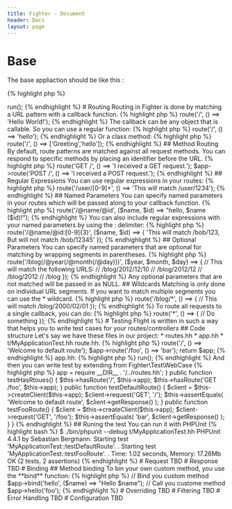 ```yaml
---
title: Fighter - Document
header: Docs
layout: page
---
```



# Base
The base appliaction should be like this :

{% highlight php %}
<?hh
require __DIR__ . '/vendor/autoload.php';

$app = new Fighter\Application();

$app->run();

{% endhighlight %}


# Routing
Routing in Fighter is done by matching a URL pattern with a callback function.

{% highlight php %}
<?hh
$app->route('/', () ==> 'Hello World!');
{% endhighlight %}

The callback can be any object that is callable. So you can use a regular function:
{% highlight php %}
<?hh
function hello() {
    return 'Hello World!';
}
$app->route('/', () ==> 'hello');
{% endhighlight %}

Or a class method:
{% highlight php %}
<?hh
class Greeting {
    public static function hello() {
        return 'hello world!';
    }
}
$app->route('/', () ==> ['Greeting','hello']);
{% endhighlight %}


## Method Routing

By default, route patterns are matched against all request methods. You can respond to specific methods by placing an identifier before the URL.

{% highlight php %}
<?hh
$app->route('GET /', () ==> 'I received a GET request.');
$app->route('POST /', () ==> 'I received a POST request.');
{% endhighlight %}


## Regular Expressions
You can use regular expressions in your routes:

{% highlight php %}
<?hh
$app->route('/user/[0-9]+', () ==> 'This will match /user/1234');
{% endhighlight %}


## Named Parameters
You can specify named parameters in your routes which will be passed along to your callback function.

{% highlight php %}
<?hh
$app->route('/@name/@id', ($name, $id) ==> "hello, $name ($id)!");
{% endhighlight %}


You can also include regular expressions with your named parameters by using the : delimiter:

{% highlight php %}
<?hh
$app->route('/@name/@id:[0-9]{3}', ($name, $id) ==> {
    'This will match /bob/123, But will not match /bob/12345'
});

{% endhighlight %}


## Optional Parameters
You can specify named parameters that are optional for matching by wrapping segments in parentheses.

{% highlight php %}
<?hh
$app->route('/blog(/@year(/@month(/@day)))', ($year, $month, $day) ==> {
    // This will match the following URLS:
    // /blog/2012/12/10
    // /blog/2012/12
    // /blog/2012
    // /blog
});
{% endhighlight %}

Any optional parameters that are not matched will be passed in as NULL.


## Wildcards
Matching is only done on individual URL segments. If you want to match multiple segments you can use the * wildcard.

{% highlight php %}
<?hh
$app->route('/blog/*', () ==> {
    // This will match /blog/2000/02/01
});
{% endhighlight %}

To route all requests to a single callback, you can do:

{% highlight php %}
<?hh
$app->route('*', () ==> {
    // Do something
});
{% endhighlight %}


# Testing
Flight is written in such a way that helps you to write test cases for your routes/controllers

## Code structure
Let's say we have these files in our project:

* routes.hh
* app.hh
* t/MyApplicationTest.hh

route.hh:
{% highlight php %}
<?hh //partial
require __DIR__ . '/vendor/autoload.php';

$app = new Fighter\Application();
$app->route('/', () ==> 'Welcome to default route');
$app->route('/foo', () ==> 'bar');

return $app;
{% endhighlight %}

app.hh:
{% highlight php %}
<?hh //partial
$app = require __DIR__ . '/routes.hh';
$app->run();
{% endhighlight %}

And then you can write test by extending from Fighter\Test\WebCase
{% highlight php %}
<?hh //partial
class MyApplicationTest extends \Fighter\Test\WebCase {
    public function setUp() {
        $this->app = require __DIR__ . '/../routes.hh';
    }

    public function testHasRtoues() {
        $this->hasRoute('/', $this->app);
        $this->hasRoute('GET /foo', $this->app);
    }

    public function testDefaultRoute() {
        $client = $this->createClient($this->app);
        $client->request('GET', '/');

        $this->assertEquals(
            'Welcome to default route',
            $client->getResponse()
        );
    }

    public function testFooRoute() {
        $client = $this->createClient($this->app);
        $client->request('GET', '/foo');

        $this->assertEquals(
            'bar',
            $client->getResponse()
        );
    }
}
{% endhighlight %}

## Runing the test
You can run it with PHPUnit
{% highlight bash %}
$ ./bin/phpunit --debug t/MyApplicationTest.hh
PHPUnit 4.4.1 by Sebastian Bergmann.

Starting test 'MyApplicationTest::testDefaultRoute'.
.
Starting test 'MyApplicationTest::testFooRoute'.
.

Time: 1.02 seconds, Memory: 17.26Mb

OK (2 tests, 2 assertions)
{% endhighlight %}


# Request

TBD

# Response

TBD


# Binding

## Method binding

To bin your own custom method, you use the **bind** function:

{% highlight php %}
// Bind you custom method
$app->bind('hello', ($name) ==> "Hello $name");

// Call you custome method
$app->hello('foo');
{% endhighlight %}


# Overriding

TBD

# Filtering

TBD

# Error Handling

TBD

# Configuration

TBD


<script>
$('#main_content').toc();
</script>
